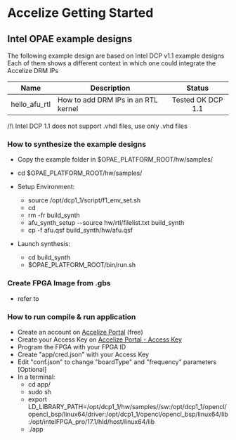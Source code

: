 # Accelize Getting Started
## Intel OPAE example designs

The following example design are based on Intel DCP v1.1 example designs
Each of them shows a different context in which one could integrate the Accelize DRM IPs

| Name                       | Description                            | Status            |
| -------------------------- |--------------------------------------- |:----------------: |
| hello_afu_rtl              | How to add DRM IPs in an RTL kernel    | Tested OK DCP 1.1 |


/!\ Intel DCP 1.1 does not support .vhdl files, use only .vhd files

### How to synthesize the example designs

* Copy the example folder in $OPAE_PLATFORM_ROOT/hw/samples/
* cd $OPAE_PLATFORM_ROOT/hw/samples/<your-project>

* Setup Environment:
  * source /opt/dcp1_1/script/f1_env_set.sh
  * cd <you-project-folder>
  * rm -fr build_synth
  * afu_synth_setup --source hw/rtl/filelist.txt build_synth
  * cp -f afu.qsf build_synth/hw/afu.qsf
* Launch synthesis:
  * cd build_synth
  * $OPAE_PLATFORM_ROOT/bin/run.sh

### Create FPGA Image from .gbs
 * refer to <link>

### How to run compile & run application
 * Create an account on [Accelize Portal](https://portal.accelize.com) (free)
 * Create your Access Key  on [Accelize Portal - Access Key](https://portal.accelize.com/front/customer/apicredential)
 * Program the FPGA with your FPGA ID
 * Create "app/cred.json" with your Access Key
 * Edit "conf.json" to change "boardType" and "frequency" parameters [Optional]
 * In a terminal:
   * cd app/
   * sudo sh
   * export LD_LIBRARY_PATH=/opt/dcp1_1/hw/samples/<your-project>/sw:/opt/dcp1_1/opencl/opencl_bsp/linux64/driver:/opt/dcp1_1/opencl/opencl_bsp/linux64/lib:/opt/intelFPGA_pro/17.1/hld/host/linux64/lib
   * ./app

